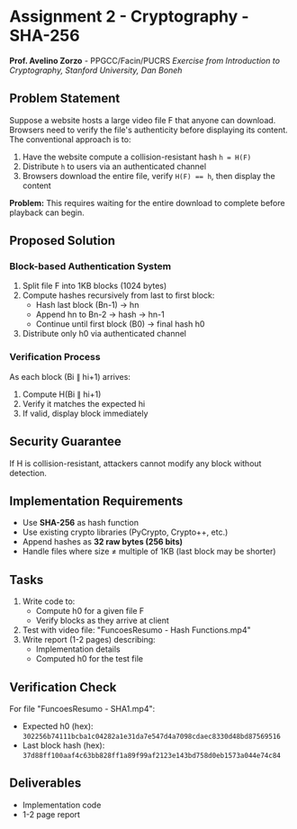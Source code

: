 # Assignment 2 - Cryptography - SHA-256

**Prof. Avelino Zorzo** - PPGCC/Facin/PUCRS
*Exercise from Introduction to Cryptography, Stanford University, Dan Boneh*

## Problem Statement

Suppose a website hosts a large video file F that anyone can download. Browsers need to verify the file's authenticity before displaying its content. The conventional approach is to:
1. Have the website compute a collision-resistant hash `h = H(F)`
2. Distribute `h` to users via an authenticated channel
3. Browsers download the entire file, verify `H(F) == h`, then display the content

**Problem:** This requires waiting for the entire download to complete before playback can begin.

## Proposed Solution

### Block-based Authentication System
1. Split file F into 1KB blocks (1024 bytes)
2. Compute hashes recursively from last to first block:
   - Hash last block (Bn-1) → hn
   - Append hn to Bn-2 → hash → hn-1
   - Continue until first block (B0) → final hash h0
3. Distribute only h0 via authenticated channel

### Verification Process
As each block (Bi ∥ hi+1) arrives:
1. Compute H(Bi ∥ hi+1)
2. Verify it matches the expected hi
3. If valid, display block immediately

## Security Guarantee
If H is collision-resistant, attackers cannot modify any block without detection.

## Implementation Requirements
- Use **SHA-256** as hash function
- Use existing crypto libraries (PyCrypto, Crypto++, etc.)
- Append hashes as **32 raw bytes (256 bits)**
- Handle files where size ≠ multiple of 1KB (last block may be shorter)

## Tasks
1. Write code to:
   - Compute h0 for a given file F
   - Verify blocks as they arrive at client
2. Test with video file: "FuncoesResumo - Hash Functions.mp4"
3. Write report (1-2 pages) describing:
   - Implementation details
   - Computed h0 for the test file

## Verification Check
For file "FuncoesResumo - SHA1.mp4":
- Expected h0 (hex): `302256b74111bcba1c04282a1e31da7e547d4a7098cdaec8330d48bd87569516`
- Last block hash (hex): `37d88ff100aaf4c63bb828ff1a89f99af2123e143bd758d0eb1573a044e74c84`

## Deliverables
- Implementation code
- 1-2 page report
